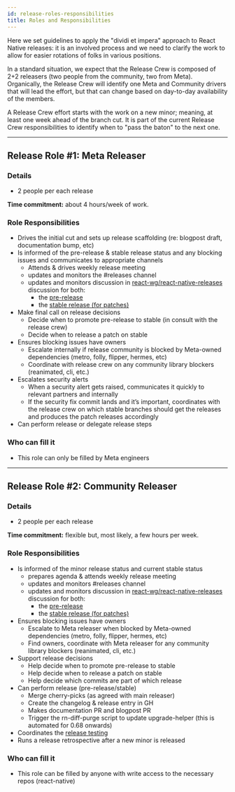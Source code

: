 ```yaml
---
id: release-roles-responsibilities
title: Roles and Responsibilities
---
```


Here we set guidelines to apply the "dividi et impera" approach to React Native releases: it is an involved process and we need to clarify the work to allow for easier rotations of folks in various positions.

In a standard situation, we expect that the Release Crew is composed of 2+2 releasers (two people from the community, two from Meta). Organically, the Release Crew will identify one Meta and Community drivers that will lead the effort, but that can change based on day-to-day availability of the members.

A Release Crew effort starts with the work on a new minor; meaning, at least one week ahead of the branch cut. It is part of the current Release Crew responsibilities to identify when to "pass the baton" to the next one.

---

## Release Role #1: Meta Releaser

### Details

- 2 people per each release

**Time commitment:** about 4 hours/week of work.

### Role Responsibilities

- Drives the initial cut and sets up release scaffolding (re: blogpost draft, documentation bump, etc)
- Is informed of the pre-release & stable release status and any blocking issues and communicates to appropriate channels
  - Attends & drives weekly release meeting
  - updates and monitors the #releases channel
  - updates and monitors discussion in [react-wg/react-native-releases](https://github.com/reactwg/react-native-releases/discussions) discussion for both:
    - the [pre-release](https://github.com/reactwg/react-native-releases/discussions/categories/releases)
    - the [stable release (for patches)](https://github.com/reactwg/react-native-releases/discussions/categories/patches)
- Make final call on release decisions
  - Decide when to promote pre-release to stable (in consult with the release crew)
  - Decide when to release a patch on stable
- Ensures blocking issues have owners
  - Escalate internally if release community is blocked by Meta-owned dependencies (metro, folly, flipper, hermes, etc)
  - Coordinate with release crew on any community library blockers (reanimated, cli, etc.)
- Escalates security alerts
  - When a security alert gets raised, communicates it quickly to relevant partners and internally
  - If the security fix commit lands and it’s important, coordinates with the release crew on which stable branches should get the releases and produces the patch releases accordingly
- Can perform release or delegate release steps

### Who can fill it

- This role can only be filled by Meta engineers

---

## Release Role #2: Community Releaser

### Details

- 2 people per each release

**Time commitment:** flexible but, most likely, a few hours per week.

### Role Responsibilities

- Is informed of the minor release status and current stable status
  - prepares agenda & attends weekly release meeting
  - updates and monitors #releases channel
  - updates and monitors discussion in [react-wg/react-native-releases](https://github.com/reactwg/react-native-releases/discussions) discussion for both:
    - the [pre-release](https://github.com/reactwg/react-native-releases/discussions/categories/releases)
    - the [stable release (for patches)](https://github.com/reactwg/react-native-releases/discussions/categories/patches)
- Ensures blocking issues have owners
  - Escalate to Meta releaser when blocked by Meta-owned dependencies (metro, folly, flipper, hermes, etc)
  - Find owners, coordinate with Meta releaser for any community library blockers (reanimated, cli, etc.)
- Support release decisions
  - Help decide when to promote pre-release to stable
  - Help decide when to release a patch on stable
  - Help decide which commits are part of which release
- Can perform release (pre-release/stable)
  - Merge cherry-picks (as agreed with main releaser)
  - Create the changelog & release entry in GH
  - Makes documentation PR and blogpost PR
  - Trigger the rn-diff-purge script to update upgrade-helper (this is automated for 0.68 onwards)
- Coordinates the [release testing](/contributing/release-testing)
- Runs a release retrospective after a new minor is released

### Who can fill it

- This role can be filled by anyone with write access to the necessary repos (react-native)

